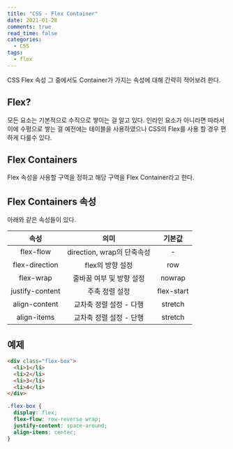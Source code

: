 ```yaml
---
title: "CSS - Flex Container"
date: 2021-01-28
comments: true
read_time: false
categories:
  - CSS
tags:
  - flex
---
```


CSS Flex 속성 그 중에서도 Container가 가지는 속성에 대해 간략히 적어보려 한다.

## Flex?

모든 요소는 기본적으로 수직으로 쌓이는 걸 알고 있다.
인라인 요소가 아니라면 따라서 이에 수평으로 쌓는 걸 예전에는 테이블을 사용하였으나 CSS의 Flex를 사용 할 경우 편하게 다룰수 있다.

## Flex Containers

Flex 속성을 사용할 구역을 정하고 해당 구역을 Flex Container라고 한다.

## Flex Containers 속성

아래와 같은 속성들이 있다.

|      속성       |            의미            |   기본값   |
| :-------------: | :------------------------: | :--------: |
|    flex-flow    | direction, wrap의 단축속성 |     -      |
| flex-direction  |      flex의 방향 설정      |    row     |
|    flex-wrap    |  줄바꿈 여부 및 방향 설정  |   nowrap   |
| justify-content |       주축 정렬 설정       | flex-start |
|  align-content  |  교차축 정렬 설정 - 다행   |  stretch   |
|   align-items   |  교차축 정렬 설정 - 단행   |  stretch   |

## 예제

```html
<div class="flex-box">
  <li>1</li>
  <li>2</li>
  <li>3</li>
  <li>4</li>
</div>
```

```css
.flex-box {
  display: flex;
  flex-flow: row-reverse wrap;
  justify-content: space-around;
  align-items: center;
}
```
